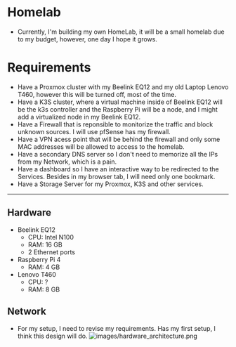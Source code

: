 # Homelab
- Currently, I'm building my own HomeLab, it will be a small homelab due to my budget, however, one day I hope it grows.

# Requirements
- Have a Proxmox cluster with my Beelink EQ12 and my old Laptop Lenovo T460, however this will be turned off, most of the time.
- Have a K3S cluster, where a virtual machine inside of Beelink EQ12 will be the k3s controller and the Raspberry Pi will be a node, and I might add a virtualized node in my Beelink EQ12.
- Have a Firewall that is reponsible to monitorize the traffic and block unknown sources. I will use pfSense has my firewall.
- Have a VPN acess point that will be behind the firewall and only some MAC addresses will be allowed to access to the homelab.
- Have a secondary DNS server so I don't need to memorize all the IPs from my Network, which is a pain.
- Have a dashboard so I have an interactive way to be redirected to the Services. Besides in my browser tab, I will need only one bookmark.
- Have a Storage Server for my Proxmox, K3S and other services.
---
## Hardware
- Beelink EQ12
    - CPU: Intel N100
    - RAM: 16 GB
    - 2 Ethernet ports
- Raspberry Pi 4
    - RAM: 4 GB
- Lenovo T460
    - CPU: ?
    - RAM: 8 GB

## Network
- For my setup, I need to revise my requirements. Has my first setup, I think this design will do.
![images/hardware_architecture.png]([images/hardware_architecture.png])
